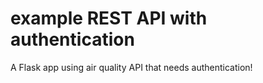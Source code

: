 # example REST API with authentication
A Flask app using air quality API that needs authentication!
